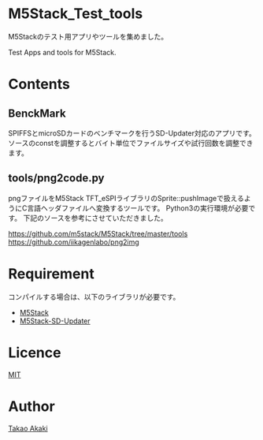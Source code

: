 # M5Stack_Test_tools

M5Stackのテスト用アプリやツールを集めました。

Test Apps and tools for M5Stack.

# Contents

## BenckMark
SPIFFSとmicroSDカードのベンチマークを行うSD-Updater対応のアプリです。
ソースのconstを調整するとバイト単位でファイルサイズや試行回数を調整できます。

## tools/png2code.py
pngファイルをM5Stack TFT_eSPIライブラリのSprite::pushImageで扱えるようにC言語ヘッダファイルへ変換するツールです。
Python3の実行環境が必要です。
下記のソースを参考にさせていただきました。

https://github.com/m5stack/M5Stack/tree/master/tools
https://github.com/iikagenlabo/png2img


# Requirement

コンパイルする場合は、以下のライブラリが必要です。
* [M5Stack](https://github.com/m5stack/M5Stack)
* [M5Stack-SD-Updater](https://github.com/tobozo/M5Stack-SD-Updater)


# Licence
[MIT](https://github.com/mongonta0716/M5Stack_Test_tools/blob/master/LICENSE)

# Author
[Takao Akaki](https://twitter.com/mongonta555)
